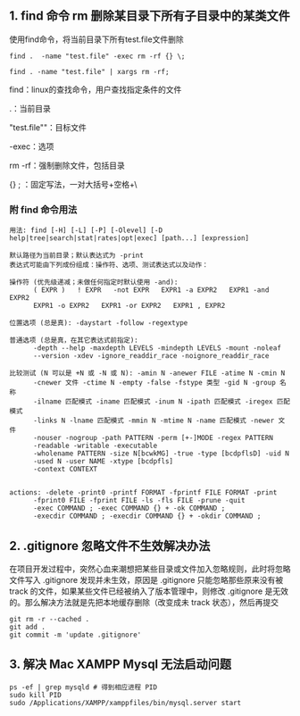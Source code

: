 ## 1. find 命令 rm 删除某目录下所有子目录中的某类文件

使用find命令，将当前目录下所有test.file文件删除
    
    find .  -name "test.file" -exec rm -rf {} \;
    
    find . -name "test.file" | xargs rm -rf;
    
find：linux的查找命令，用户查找指定条件的文件
    
.：当前目录
    
"test.file""：目标文件
    
-exec：选项
    
rm -rf：强制删除文件，包括目录
    
{} \; ：固定写法，一对大括号+空格+\


### 附 find 命令用法

    用法: find [-H] [-L] [-P] [-Olevel] [-D help|tree|search|stat|rates|opt|exec] [path...] [expression]
    
    默认路径为当前目录；默认表达式为 -print
    表达式可能由下列成份组成：操作符、选项、测试表达式以及动作：
    
    操作符 (优先级递减；未做任何指定时默认使用 -and):
          ( EXPR )   ! EXPR   -not EXPR   EXPR1 -a EXPR2   EXPR1 -and EXPR2
          EXPR1 -o EXPR2   EXPR1 -or EXPR2   EXPR1 , EXPR2
    
    位置选项 (总是真): -daystart -follow -regextype
    
    普通选项 (总是真，在其它表达式前指定):
          -depth --help -maxdepth LEVELS -mindepth LEVELS -mount -noleaf
          --version -xdev -ignore_readdir_race -noignore_readdir_race
    
    比较测试 (N 可以是 +N 或 -N 或 N): -amin N -anewer FILE -atime N -cmin N
          -cnewer 文件 -ctime N -empty -false -fstype 类型 -gid N -group 名称
          -ilname 匹配模式 -iname 匹配模式 -inum N -ipath 匹配模式 -iregex 匹配模式
          -links N -lname 匹配模式 -mmin N -mtime N -name 匹配模式 -newer 文件
          -nouser -nogroup -path PATTERN -perm [+-]MODE -regex PATTERN
          -readable -writable -executable
          -wholename PATTERN -size N[bcwkMG] -true -type [bcdpflsD] -uid N
          -used N -user NAME -xtype [bcdpfls]
          -context CONTEXT
    
    
    actions: -delete -print0 -printf FORMAT -fprintf FILE FORMAT -print 
          -fprint0 FILE -fprint FILE -ls -fls FILE -prune -quit
          -exec COMMAND ; -exec COMMAND {} + -ok COMMAND ;
          -execdir COMMAND ; -execdir COMMAND {} + -okdir COMMAND ;


## 2. .gitignore 忽略文件不生效解决办法

在项目开发过程中，突然心血来潮想把某些目录或文件加入忽略规则，此时将忽略文件写入 .gitignore 发现并未生效，原因是 .gitignore 只能忽略那些原来没有被 track 的文件，如果某些文件已经被纳入了版本管理中，则修改 .gitignore 是无效的。那么解决方法就是先把本地缓存删除（改变成未 track 状态），然后再提交

    git rm -r --cached .
    git add .
    git commit -m 'update .gitignore'
    
## 3. 解决 Mac XAMPP Mysql 无法启动问题

    ps -ef | grep mysqld # 得到相应进程 PID
    sudo kill PID
    sudo /Applications/XAMPP/xamppfiles/bin/mysql.server start

